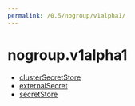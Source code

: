 ```yaml
---
permalink: /0.5/nogroup/v1alpha1/
---
```


# nogroup.v1alpha1

- [clusterSecretStore](clusterSecretStore.md)
- [externalSecret](externalSecret.md)
- [secretStore](secretStore.md)
